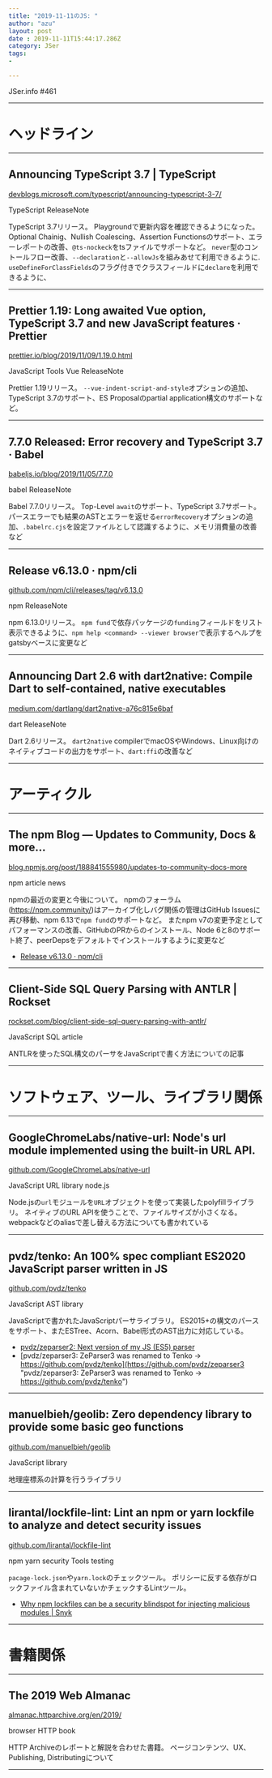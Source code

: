 ```yaml
---
title: "2019-11-11のJS: "
author: "azu"
layout: post
date : 2019-11-11T15:44:17.286Z
category: JSer
tags:
-

---
```


JSer.info #461

----

<h1 class="site-genre">ヘッドライン</h1>

----

## Announcing TypeScript 3.7 | TypeScript
[devblogs.microsoft.com/typescript/announcing-typescript-3-7/](https://devblogs.microsoft.com/typescript/announcing-typescript-3-7/ "Announcing TypeScript 3.7 | TypeScript")
<p class="jser-tags jser-tag-icon"><span class="jser-tag">TypeScript</span> <span class="jser-tag">ReleaseNote</span></p>

TypeScript 3.7リリース。
Playgroundで更新内容を確認できるようになった。
Optional Chainig、Nullish Coalescing、Assertion Functionsのサポート、エラーレポートの改善、`@ts-nockeck`をtsファイルでサポートなど。
`never`型のコントールフロー改善、`--declaration`と`--allowJs`を組みあせて利用できるように.
`useDefineForClassFields`のフラグ付きでクラスフィールドに`declare`を利用できるように、


----

## Prettier 1.19: Long awaited Vue option, TypeScript 3.7 and new JavaScript features · Prettier
[prettier.io/blog/2019/11/09/1.19.0.html](https://prettier.io/blog/2019/11/09/1.19.0.html "Prettier 1.19: Long awaited Vue option, TypeScript 3.7 and new JavaScript features · Prettier")
<p class="jser-tags jser-tag-icon"><span class="jser-tag">JavaScript</span> <span class="jser-tag">Tools</span> <span class="jser-tag">Vue</span> <span class="jser-tag">ReleaseNote</span></p>

Prettier 1.19リリース。
`--vue-indent-script-and-style`オプションの追加、TypeScript 3.7のサポート、ES Proposalのpartial application構文のサポートなど。


----

## 7.7.0 Released: Error recovery and TypeScript 3.7 · Babel
[babeljs.io/blog/2019/11/05/7.7.0](https://babeljs.io/blog/2019/11/05/7.7.0 "7.7.0 Released: Error recovery and TypeScript 3.7 · Babel")
<p class="jser-tags jser-tag-icon"><span class="jser-tag">babel</span> <span class="jser-tag">ReleaseNote</span></p>

Babel 7.7.0リリース。
Top-Level `await`のサポート、TypeScript 3.7サポート。
パースエラーでも結果のASTとエラーを返せる`errorRecovery`オプションの追加、`.babelrc.cjs`を設定ファイルとして認識するように、メモリ消費量の改善など


----

## Release v6.13.0 · npm/cli
[github.com/npm/cli/releases/tag/v6.13.0](https://github.com/npm/cli/releases/tag/v6.13.0 "Release v6.13.0 · npm/cli")
<p class="jser-tags jser-tag-icon"><span class="jser-tag">npm</span> <span class="jser-tag">ReleaseNote</span></p>

npm 6.13.0リリース。
`npm fund`で依存パッケージの`funding`フィールドをリスト表示できるように、`npm help <command> --viewer browser`で表示するヘルプをgatsbyベースに変更など


----

## Announcing Dart 2.6 with dart2native: Compile Dart to self-contained, native executables
[medium.com/dartlang/dart2native-a76c815e6baf](https://medium.com/dartlang/dart2native-a76c815e6baf "Announcing Dart 2.6 with dart2native: Compile Dart to self-contained, native executables")
<p class="jser-tags jser-tag-icon"><span class="jser-tag">dart</span> <span class="jser-tag">ReleaseNote</span></p>

Dart 2.6リリース。
`dart2native` compilerでmacOSやWindows、Linux向けのネイティブコードの出力をサポート、`dart:ffi`の改善など


----
<h1 class="site-genre">アーティクル</h1>

----

## The npm Blog — Updates to Community, Docs & more...
[blog.npmjs.org/post/188841555980/updates-to-community-docs-more](https://blog.npmjs.org/post/188841555980/updates-to-community-docs-more "The npm Blog — Updates to Community, Docs & more...")
<p class="jser-tags jser-tag-icon"><span class="jser-tag">npm</span> <span class="jser-tag">article</span> <span class="jser-tag">news</span></p>

npmの最近の変更と今後について。
npmのフォーラム(https://npm.community/)はアーカイブ化しバグ関係の管理はGitHub Issuesに再び移動、npm 6.13で`npm fund`のサポートなど。
またnpm v7の変更予定としてパフォーマンスの改善、GitHubのPRからのインストール、Node 6と8のサポート終了、peerDepsをデフォルトでインストールするように変更など

- [Release v6.13.0 · npm/cli](https://github.com/npm/cli/releases/tag/v6.13.0 "Release v6.13.0 · npm/cli")

----

## Client-Side SQL Query Parsing with ANTLR | Rockset
[rockset.com/blog/client-side-sql-query-parsing-with-antlr/](https://rockset.com/blog/client-side-sql-query-parsing-with-antlr/ "Client-Side SQL Query Parsing with ANTLR | Rockset")
<p class="jser-tags jser-tag-icon"><span class="jser-tag">JavaScript</span> <span class="jser-tag">SQL</span> <span class="jser-tag">article</span></p>

ANTLRを使ったSQL構文のパーサをJavaScriptで書く方法についての記事


----
<h1 class="site-genre">ソフトウェア、ツール、ライブラリ関係</h1>

----

## GoogleChromeLabs/native-url: Node's url module implemented using the built-in URL API.
[github.com/GoogleChromeLabs/native-url](https://github.com/GoogleChromeLabs/native-url "GoogleChromeLabs/native-url: Node's url module implemented using the built-in URL API.")
<p class="jser-tags jser-tag-icon"><span class="jser-tag">JavaScript</span> <span class="jser-tag">URL</span> <span class="jser-tag">library</span> <span class="jser-tag">node.js</span></p>

Node.jsの`url`モジュールを`URL`オブジェクトを使って実装したpolyfillライブラリ。
ネイティブのURL APIを使うことで、ファイルサイズが小さくなる。webpackなどのaliasで差し替える方法についても書かれている


----

## pvdz/tenko: An 100% spec compliant ES2020 JavaScript parser written in JS
[github.com/pvdz/tenko](https://github.com/pvdz/tenko "pvdz/tenko: An 100% spec compliant ES2020 JavaScript parser written in JS")
<p class="jser-tags jser-tag-icon"><span class="jser-tag">JavaScript</span> <span class="jser-tag">AST</span> <span class="jser-tag">library</span></p>

JavaScriptで書かれたJavaScriptパーサライブラリ。
ES2015+の構文のパースをサポート、またESTree、Acorn、Babel形式のAST出力に対応している。

- [pvdz/zeparser2: Next version of my JS (ES5) parser](https://github.com/pvdz/zeparser2 "pvdz/zeparser2: Next version of my JS (ES5) parser")
- [pvdz/zeparser3: ZeParser3 was renamed to Tenko -> https://github.com/pvdz/tenko](https://github.com/pvdz/zeparser3 "pvdz/zeparser3: ZeParser3 was renamed to Tenko -&gt; https://github.com/pvdz/tenko")

----

## manuelbieh/geolib: Zero dependency library to provide some basic geo functions
[github.com/manuelbieh/geolib](https://github.com/manuelbieh/geolib "manuelbieh/geolib: Zero dependency library to provide some basic geo functions")
<p class="jser-tags jser-tag-icon"><span class="jser-tag">JavaScript</span> <span class="jser-tag">library</span></p>

地理座標系の計算を行うライブラリ


----

## lirantal/lockfile-lint: Lint an npm or yarn lockfile to analyze and detect security issues
[github.com/lirantal/lockfile-lint](https://github.com/lirantal/lockfile-lint "lirantal/lockfile-lint: Lint an npm or yarn lockfile to analyze and detect security issues")
<p class="jser-tags jser-tag-icon"><span class="jser-tag">npm</span> <span class="jser-tag">yarn</span> <span class="jser-tag">security</span> <span class="jser-tag">Tools</span> <span class="jser-tag">testing</span></p>

`pacage-lock.json`や`yarn.lock`のチェックツール。
ポリシーに反する依存がロックファイル含まれていないかチェックするLintツール。

- [Why npm lockfiles can be a security blindspot for injecting malicious modules | Snyk](https://snyk.io/blog/why-npm-lockfiles-can-be-a-security-blindspot-for-injecting-malicious-modules/ "Why npm lockfiles can be a security blindspot for injecting malicious modules | Snyk")

----
<h1 class="site-genre">書籍関係</h1>

----

## The 2019 Web Almanac
[almanac.httparchive.org/en/2019/](https://almanac.httparchive.org/en/2019/ "The 2019 Web Almanac")
<p class="jser-tags jser-tag-icon"><span class="jser-tag">browser</span> <span class="jser-tag">HTTP</span> <span class="jser-tag">book</span></p>

HTTP Archiveのレポートと解説を合わせた書籍。
ページコンテンツ、UX、Publishing,
Distributingについて


----
